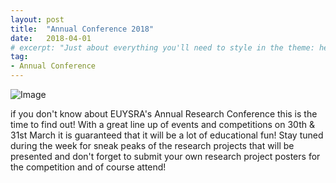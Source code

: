 ```yaml
---
layout: post
title:  "Annual Conference 2018"
date:   2018-04-01
# excerpt: "Just about everything you'll need to style in the theme: headings, paragraphs, blockquotes, tables, code blocks, and more."
tag:
- Annual Conference
---
```

![Image](https://scontent-lhr3-1.xx.fbcdn.net/v/t31.0-8/28947305_595382240808168_8477019504714068620_o.png?_nc_cat=0&oh=a2f0c930d825e2108f023c8b0c1da6a3&oe=5C05A309)

if you don't know about EUYSRA's Annual Research Conference this is the time to find out! With a great line up of events and competitions on 30th & 31st March it is guaranteed that it will be a lot of educational fun! Stay tuned during the week for sneak peaks of the research projects that will be presented and don't forget to submit your own research project posters for the competition and of course attend!

